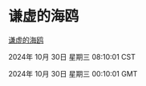 # 谦虚的海鸥
[谦虚的海鸥](http://219.139.197.74:56308/qxdho/course/base/hotlink/index.php)

2024年 10月 30日 星期三 08:10:01 CST

2024年 10月 30日 星期三 00:10:01 GMT

